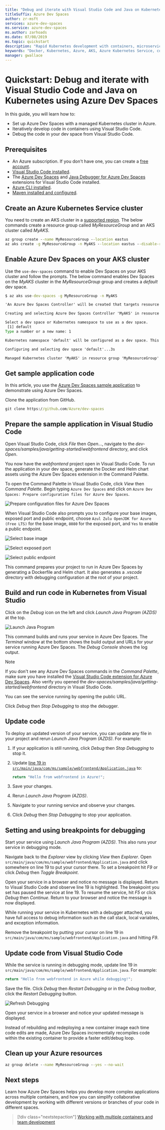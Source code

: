 ```yaml
---
title: "Debug and iterate with Visual Studio Code and Java on Kubernetes using Azure Dev Spaces"
titleSuffix: Azure Dev Spaces
author: zr-msft
services: azure-dev-spaces
ms.service: azure-dev-spaces
ms.author: zarhoads
ms.date: 07/08/2019
ms.topic: quickstart
description: "Rapid Kubernetes development with containers, microservices, and Java on Azure"
keywords: "Docker, Kubernetes, Azure, AKS, Azure Kubernetes Service, containers, Java, Helm, service mesh, service mesh routing, kubectl, k8s"
manager: gwallace
---
```

# Quickstart: Debug and iterate with Visual Studio Code and Java on Kubernetes using Azure Dev Spaces

In this guide, you will learn how to:

- Set up Azure Dev Spaces with a managed Kubernetes cluster in Azure.
- Iteratively develop code in containers using Visual Studio Code.
- Debug the code in your dev space from Visual Studio Code.


## Prerequisites

- An Azure subscription. If you don't have one, you can create a [free account](https://azure.microsoft.com/free).
- [Visual Studio Code installed](https://code.visualstudio.com/download).
- The [Azure Dev Spaces](https://marketplace.visualstudio.com/items?itemName=azuredevspaces.azds) and [Java Debugger for Azure Dev Spaces](https://marketplace.visualstudio.com/items?itemName=vscjava.vscode-java-debugger-azds) extensions for Visual Studio Code installed.
- [Azure CLI installed](/cli/azure/install-azure-cli?view=azure-cli-latest).
- [Maven installed and configured](https://maven.apache.org).

## Create an Azure Kubernetes Service cluster

You need to create an AKS cluster in a [supported region][supported-regions]. The below commands create a resource group called *MyResourceGroup* and an AKS cluster called *MyAKS*.

```cmd
az group create --name MyResourceGroup --location eastus
az aks create -g MyResourceGroup -n MyAKS --location eastus --disable-rbac --generate-ssh-keys
```

## Enable Azure Dev Spaces on your AKS cluster

Use the `use-dev-spaces` command to enable Dev Spaces on your AKS cluster and follow the prompts. The below command enables Dev Spaces on the *MyAKS* cluster in the *MyResourceGroup* group and creates a *default* dev space.

```cmd
$ az aks use-dev-spaces -g MyResourceGroup -n MyAKS

'An Azure Dev Spaces Controller' will be created that targets resource 'MyAKS' in resource group 'MyResourceGroup'. Continue? (y/N): y

Creating and selecting Azure Dev Spaces Controller 'MyAKS' in resource group 'MyResourceGroup' that targets resource 'MyAKS' in resource group 'MyResourceGroup'...2m 24s

Select a dev space or Kubernetes namespace to use as a dev space.
 [1] default
Type a number or a new name: 1

Kubernetes namespace 'default' will be configured as a dev space. This will enable Azure Dev Spaces instrumentation for new workloads in the namespace. Continue? (Y/n): Y

Configuring and selecting dev space 'default'...3s

Managed Kubernetes cluster 'MyAKS' in resource group 'MyResourceGroup' is ready for development in dev space 'default'. Type `azds prep` to prepare a source directory for use with Azure Dev Spaces and `azds up` to run.
```

## Get sample application code

In this article, you use the [Azure Dev Spaces sample application](https://github.com/Azure/dev-spaces) to demonstrate using Azure Dev Spaces.

Clone the application from GitHub.

```cmd
git clone https://github.com/Azure/dev-spaces
```

## Prepare the sample application in Visual Studio Code

Open Visual Studio Code, click *File* then *Open...*, navigate to the *dev-spaces/samples/java/getting-started/webfrontend* directory, and click *Open*.

You now have the *webfrontend* project open in Visual Studio Code. To run the application in your dev space, generate the Docker and Helm chart assets using the Azure Dev Spaces extension in the Command Palette.

To open the Command Palette in Visual Studio Code, click *View* then *Command Palette*. Begin typing `Azure Dev Spaces` and click on `Azure Dev Spaces: Prepare configuration files for Azure Dev Spaces`.

![Prepare configuration files for Azure Dev Spaces](./media/common/command-palette.png)

When Visual Studio Code also prompts you to configure your base images, exposed port and public endpoint, choose `Azul Zulu OpenJDK for Azure (Free LTS)` for the base image, `8080` for the exposed port, and `Yes` to enable a public endpoint.

![Select base image](media/get-started-java/select-base-image.png)

![Select exposed port](media/get-started-java/select-exposed-port.png)

![Select public endpoint](media/get-started-java/select-public-endpoint.png)

This command prepares your project to run in Azure Dev Spaces by generating a Dockerfile and Helm chart. It also generates a *.vscode* directory with debugging configuration at the root of your project.

## Build and run code in Kubernetes from Visual Studio

Click on the *Debug* icon on the left and click *Launch Java Program (AZDS)* at the top.

![Launch Java Program](media/get-started-java/debug-configuration.png)

This command builds and runs your service in Azure Dev Spaces. The *Terminal* window at the bottom shows the build output and URLs for your service running Azure Dev Spaces. The *Debug Console* shows the log output.

> [!Note]
> If you don't see any Azure Dev Spaces commands in the *Command Palette*, make sure you have installed the [Visual Studio Code extension for Azure Dev Spaces](https://marketplace.visualstudio.com/items?itemName=azuredevspaces.azds). Also verify you opened the *dev-spaces/samples/java/getting-started/webfrontend* directory in Visual Studio Code.

You can see the service running by opening the public URL.

Click *Debug* then *Stop Debugging* to stop the debugger.

## Update code

To deploy an updated version of your service, you can update any file in your project and rerun *Launch Java Program (AZDS)*. For example:

1. If your application is still running, click *Debug* then *Stop Debugging* to stop it.
1. Update [line 19 in `src/main/java/com/ms/sample/webfrontend/Application.java`](https://github.com/Azure/dev-spaces/blob/master/samples/java/getting-started/webfrontend/src/main/java/com/ms/sample/webfrontend/Application.java#L19) to:
    
    ```java
    return "Hello from webfrontend in Azure!";
    ```

1. Save your changes.
1. Rerun *Launch Java Program (AZDS)*.
1. Navigate to your running service and observe your changes.
1. Click *Debug* then *Stop Debugging* to stop your application.

## Setting and using breakpoints for debugging

Start your service using *Launch Java Program (AZDS)*. This also runs your service in debugging mode.

Navigate back to the *Explorer* view by clicking *View* then *Explorer*. Open `src/main/java/com/ms/sample/webfrontend/Application.java` and click somewhere on line 19 to put your cursor there. To set a breakpoint hit *F9* or click *Debug* then *Toggle Breakpoint*.

Open your service in a browser and notice no message is displayed. Return to Visual Studio Code and observe line 19 is highlighted. The breakpoint you set has paused the service at line 19. To resume the service, hit *F5* or click *Debug* then *Continue*. Return to your browser and notice the message is now displayed.

While running your service in Kubernetes with a debugger attached, you have full access to debug information such as the call stack, local variables, and exception information.

Remove the breakpoint by putting your cursor on line 19 in `src/main/java/com/ms/sample/webfrontend/Application.java` and hitting *F9*.

## Update code from Visual Studio Code

While the service is running in debugging mode, update line 19 in `src/main/java/com/ms/sample/webfrontend/Application.java`. For example:
```java
return "Hello from webfrontend in Azure while debugging!";
```

Save the file. Click *Debug* then *Restart Debugging* or in the *Debug toolbar*, click the *Restart Debugging* button.

![Refresh Debugging](media/common/debug-action-refresh.png)

Open your service in a browser and notice your updated message is displayed.

Instead of rebuilding and redeploying a new container image each time code edits are made, Azure Dev Spaces incrementally recompiles code within the existing container to provide a faster edit/debug loop.

## Clean up your Azure resources

```cmd
az group delete --name MyResourceGroup --yes --no-wait
```

## Next steps

Learn how Azure Dev Spaces helps you develop more complex applications across multiple containers, and how you can simplify collaborative development by working with different versions or branches of your code in different spaces.

> [!div class="nextstepaction"]
> [Working with multiple containers and team development](multi-service-java.md)


[supported-regions]: about.md#supported-regions-and-configurations
